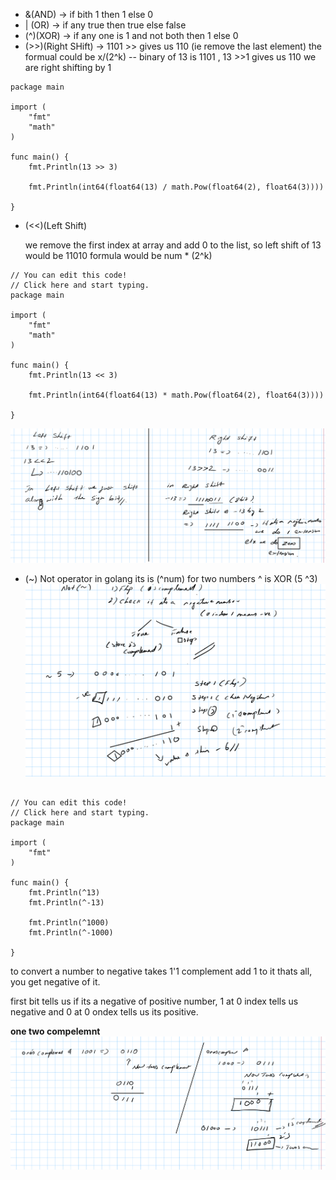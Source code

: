 

- &(AND) -> if bith 1 then 1 else 0
- | (OR) -> if any true then true else false
- (^)(XOR) -> if any one is 1 and not both then 1 else 0
- (>>)(Right SHift) -> 1101 >> gives us 110 (ie remove the last element) the formual could be x/(2^k)
    -- binary of 13 is 1101 , 13 >>1 gives us 110 we are right shifting by 1
```
package main

import (
	"fmt"
	"math"
)

func main() {
	fmt.Println(13 >> 3)

	fmt.Println(int64(float64(13) / math.Pow(float64(2), float64(3))))

}
```

- (<<)(Left Shift)

    we remove the first index at array and add 0 to the list, so left shift of 13 would be 11010
        formula would be num * (2^k)


```
// You can edit this code!
// Click here and start typing.
package main

import (
	"fmt"
	"math"
)

func main() {
	fmt.Println(13 << 3)

	fmt.Println(int64(float64(13) * math.Pow(float64(2), float64(3))))

}

```
![alt text](image-5.png)
- (~) Not operator in golang its is (^num) for two numbers ^ is XOR (5 ^3)
![alt text](image-2.png)
```

// You can edit this code!
// Click here and start typing.
package main

import (
	"fmt"
)

func main() {
	fmt.Println(^13)
	fmt.Println(^-13)

	fmt.Println(^1000)
	fmt.Println(^-1000)

}

```




to convert a number to negative takes 1'1 complement add 1 to it thats all, you get negative of it.

first bit tells us if its a negative of positive number, 1 at 0 index tells us negative and 0 at 0 ondex tells us its positive.

**one two compelemnt**
![alt text](image-1.png)